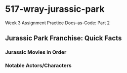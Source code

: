 # 517-wray-jurassic-park

Week 3 Assignment Practice Docs-as-Code: Part 2

## Jurassic Park Franchise: Quick Facts

### Jurassic Movies in Order

### Notable Actors/Characters
